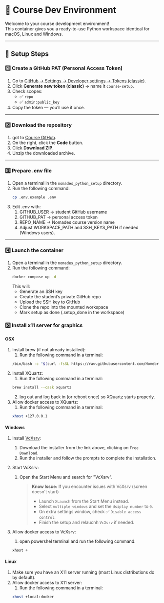 # 🐳 Course Dev Environment

Welcome to your course development environment!  
This container gives you a ready-to-use Python workspace identical for macOS, Linux and Windows.

---

## 🚀 Setup Steps

### 1️⃣ Create a GitHub PAT (Personal Access Token)

1. Go to [GitHub → Settings → Developer settings → Tokens (classic)](https://github.com/settings/tokens).
2. Click **Generate new token (classic)** → name it `course-setup`.
3. Check scopes:
   - ✅ `repo`
   - ✅ `admin:public_key`
4. Copy the token — you’ll use it once.

---

### 2️⃣ Download the repository

1. got to [Course GitHub](https://github.com/moiap13/nomades_python_setup).
2. On the right, click the **Code** button.
3. Click **Download ZIP**.
4. Unzip the downloaded archive.

---

### 3️⃣ Prepare .env file

1. Open a terminal in the `nomades_python_setup` directory.
2. Run the following command:
   ```bash
   cp .env.example .env
   ```
3. Edit .env with:
   1. GITHUB_USER → student GitHub username
   2. GITHUB_PAT → personal access token
   3. REPO_NAME → Nomades course version name
   4. Adjust WORKSPACE_PATH and SSH_KEYS_PATH if needed (Windows users).

---

### 4️⃣ Launch the container

1. Open a terminal in the `nomades_python_setup` directory.
2. Run the following command:
   ```bash
   docker compose up -d
   ```
   This will:
    - Generate an SSH key
    - Create the student’s private GitHub repo
    - Upload the SSH key to GitHub
    - Clone the repo into the mounted workspace
    - Mark setup as done (.setup_done in the workspace)

### 5️⃣ Install x11 server for graphics

#### OSX

1. Install brew (if not already installed):
   1. Run the following command in a terminal:
   ```bash
   /bin/bash -c "$(curl -fsSL https://raw.githubusercontent.com/Homebrew/install/HEAD/install.sh)"
   ```
2. Install XQuartz:
   1. Run the following command in a terminal:
   ```bash
   brew install --cask xquartz
   ```
   2. log out and log back in (or reboot once) so XQuartz starts properly.
3. Allow docker access to XQuartz:
   1. Run the following command in a terminal:
   ```bash
   xhost +127.0.0.1
   ```

#### Windows

1. Install [VcXsrv](https://vcxsrv.com/):
   1. Download the installer from the link above, clicking on `Free Download`.
   2. Run the installer and follow the prompts to complete the installation.

2. Start VcXsrv:
   1. Open the Start Menu and search for "VcXsrv".
      > **Know Issue:** If you encounter issues with VcXsrv (screen doesn't start)
      > - Launch `XLaunch` from the Start Menu instead.
      > - Select `multiple windows` and set the `dsiplay number` to `0`.
      > - On extra settings window, check ✅ `Disable access control`.
      > - Finish the setup and relaucnh `VcXsrv` if needed.

3. Allow docker access to VcXsrv:
   1. open powershel terminal and run the following command:
   ```powershell
   xhost +
   ```

#### Linux

1. Make sure you have an X11 server running (most Linux distributions do by default).
2. Allow docker access to X11 server:
   1. Run the following command in a terminal:
   ```bash
   xhost +local:docker
   ```